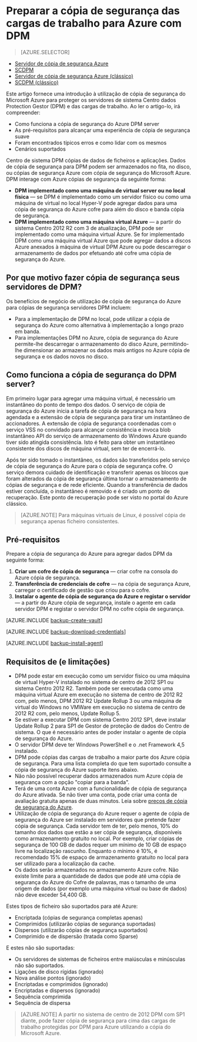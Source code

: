 <properties
    pageTitle="Introdução a cópia de segurança do Azure DPM | Microsoft Azure"
    description="Uma introdução à cópias de segurança servidores DPM utilizando o serviço de cópia de segurança do Azure"
    services="backup"
    documentationCenter=""
    authors="Nkolli1"
    manager="shreeshd"
    editor=""
    keywords="Sistema Centro de dados proteção Gestor, Gestor de proteção de dados, dpm cópia de segurança"/>

<tags
    ms.service="backup"
    ms.workload="storage-backup-recovery"
    ms.tgt_pltfrm="na"
    ms.devlang="na"
    ms.topic="article"
    ms.date="08/21/2016"
    ms.author="trinadhk;giridham;jimpark;markgal"/>

# <a name="preparing-to-back-up-workloads-to-azure-with-dpm"></a>Preparar a cópia de segurança das cargas de trabalho para Azure com DPM

> [AZURE.SELECTOR]
- [Servidor de cópia de segurança Azure](backup-azure-microsoft-azure-backup.md)
- [SCDPM](backup-azure-dpm-introduction.md)
- [Servidor de cópia de segurança Azure (clássico)](backup-azure-microsoft-azure-backup-classic.md)
- [SCDPM (clássico)](backup-azure-dpm-introduction-classic.md)


Este artigo fornece uma introdução à utilização de cópia de segurança do Microsoft Azure para proteger os servidores de sistema Centro dados Protection Gestor (DPM) e das cargas de trabalho. Ao ler o artigo-lo, irá compreender:

- Como funciona a cópia de segurança do Azure DPM server
- As pré-requisitos para alcançar uma experiência de cópia de segurança suave
- Foram encontrados típicos erros e como lidar com os mesmos
- Cenários suportados

Centro de sistema DPM cópias de dados de ficheiros e aplicações. Dados de cópia de segurança para DPM podem ser armazenados no fita, no disco, ou cópias de segurança Azure com cópia de segurança do Microsoft Azure. DPM interage com Azure cópias de segurança da seguinte forma:

- **DPM implementado como uma máquina de virtual server ou no local física** — se DPM é implementado como um servidor físico ou como uma máquina de virtual no local Hyper-V pode agregar dados para uma cópia de segurança do Azure cofre para além do disco e banda cópia de segurança.
- **DPM implementado como uma máquina virtual Azure** — a partir do sistema Centro 2012 R2 com 3 de atualização, DPM pode ser implementado como uma máquina virtual Azure. Se for implementado DPM como uma máquina virtual Azure que pode agregar dados a discos Azure anexados à máquina de virtual DPM Azure ou pode descarregar o armazenamento de dados por efetuando até cofre uma cópia de segurança do Azure.

## <a name="why-backup-your-dpm-servers"></a>Por que motivo fazer cópia de segurança seus servidores de DPM?

Os benefícios de negócio de utilização de cópia de segurança do Azure para cópias de segurança servidores DPM incluem:

- Para a implementação de DPM no local, pode utilizar a cópia de segurança do Azure como alternativa à implementação a longo prazo em banda.
- Para implementações DPM no Azure, cópia de segurança do Azure permite-lhe descarregar o armazenamento do disco Azure, permitindo-lhe dimensionar ao armazenar os dados mais antigos no Azure cópia de segurança e os dados novos no disco.

## <a name="how-does-dpm-server-backup-work"></a>Como funciona a cópia de segurança do DPM server?
Em primeiro lugar para agregar uma máquina virtual, é necessário um instantâneo do ponto de tempo dos dados. O serviço de cópia de segurança do Azure inicia a tarefa de cópia de segurança na hora agendada e a extensão de cópia de segurança para tirar um instantâneo de accionadores. A extensão de cópia de segurança coordenadas com o serviço VSS no convidado para alcançar consistência e invoca blob instantâneo API do serviço de armazenamento do Windows Azure quando tiver sido atingida consistência. Isto é feito para obter um instantâneo consistente dos discos de máquina virtual, sem ter de encerrá-lo.

Após ter sido tomado o instantâneo, os dados são transferidos pelo serviço de cópia de segurança do Azure para o cópia de segurança cofre. O serviço demora cuidado de identificação e transferir apenas os blocos que foram alterados da cópia de segurança última tornar o armazenamento de cópias de segurança e de rede eficiente. Quando a transferência de dados estiver concluída, o instantâneo é removido e é criado um ponto de recuperação. Este ponto de recuperação pode ser visto no portal do Azure clássico.

>[AZURE.NOTE] Para máquinas virtuais de Linux, é possível cópia de segurança apenas ficheiro consistentes.

## <a name="prerequisites"></a>Pré-requisitos
Prepare a cópia de segurança do Azure para agregar dados DPM da seguinte forma:

1. **Criar um cofre de cópia de segurança** — criar cofre na consola do Azure cópia de segurança.
2. **Transferência de credenciais de cofre** — na cópia de segurança Azure, carregar o certificado de gestão que criou para o cofre.
3. **Instalar o agente de cópia de segurança do Azure e registar o servidor** — a partir do Azure cópia de segurança, instale o agente em cada servidor DPM e registar o servidor DPM no cofre cópia de segurança.

[AZURE.INCLUDE [backup-create-vault](../../includes/backup-create-vault.md)]

[AZURE.INCLUDE [backup-download-credentials](../../includes/backup-download-credentials.md)]

[AZURE.INCLUDE [backup-install-agent](../../includes/backup-install-agent.md)]


## <a name="requirements-and-limitations"></a>Requisitos de (e limitações)

- DPM pode estar em execução como um servidor físico ou uma máquina de virtual Hyper-V instalado no sistema de centro de 2012 SP1 ou sistema Centro 2012 R2. Também pode ser executada como uma máquina virtual Azure em execução no sistema de centro de 2012 R2 com, pelo menos, DPM 2012 R2 Update Rollup 3 ou uma máquina de virtual do Windows no VMWare em execução no sistema de centro de 2012 R2 com, pelo menos, Update Rollup 5.
- Se estiver a executar DPM com sistema Centro 2012 SP1, deve instalar Update Rollup 2 para SP1 de Gestor de proteção de dados do Centro de sistema. O que é necessário antes de poder instalar o agente de cópia de segurança do Azure.
- O servidor DPM deve ter Windows PowerShell e o .net Framework 4,5 instalado.
- DPM pode cópias das cargas de trabalho a maior parte dos Azure cópia de segurança. Para uma lista completa do que tem suportado consulte a cópia de segurança do Azure suporte itens abaixo.
- Não não possível recuperar dados armazenados num Azure cópia de segurança com a opção "copiar para a banda".
- Terá de uma conta Azure com a funcionalidade de cópia de segurança do Azure ativada. Se não tiver uma conta, pode criar uma conta de avaliação gratuita apenas de duas minutos. Leia sobre [preços de cópia de segurança do Azure](https://azure.microsoft.com/pricing/details/backup/).
- Utilização de cópia de segurança do Azure requer o agente de cópia de segurança do Azure ser instalado em servidores que pretende fazer cópia de segurança. Cada servidor tem de ter, pelo menos, 10% do tamanho dos dados que estão a ser cópia de segurança, disponíveis como armazenamento gratuito no local. Por exemplo, criar cópias de segurança de 100 GB de dados requer um mínimo de 10 GB de espaço livre na localização rascunho. Enquanto o mínimo é 10%, é recomendado 15% de espaço de armazenamento gratuito no local para ser utilizado para a localização da cache.
- Os dados serão armazenados no armazenamento Azure cofre. Não existe limite para a quantidade de dados que pode até uma cópia de segurança do Azure do Cofre de palavras, mas o tamanho de uma origem de dados (por exemplo uma máquina virtual ou base de dados) não deve exceder 54,400 GB.

Estes tipos de ficheiro são suportados para até Azure:

- Encriptada (cópias de segurança completas apenas)
- Comprimidos (utilizarão cópias de segurança suportadas)
- Dispersos (utilizarão cópias de segurança suportados)
- Comprimido e de dispersão (tratada como Sparse)

E estes não são suportadas:

- Os servidores de sistemas de ficheiros entre maiúsculas e minúsculas não são suportados.
- Ligações de disco rígidas (ignorado)
- Nova análise pontos (ignorado)
- Encriptadas e comprimidos (ignorado)
- Encriptadas e dispersos (ignorado)
- Sequência comprimida
- Sequência de dispersa

>[AZURE.NOTE] A partir no sistema de centro de 2012 DPM com SP1 diante, pode fazer cópia de segurança para cima das cargas de trabalho protegidas por DPM para Azure utilizando a cópia do Microsoft Azure.
